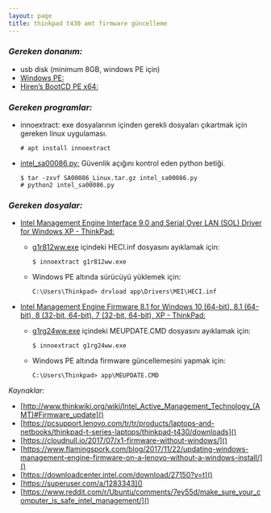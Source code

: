 ```yaml
---
layout: page
title: thinkpad t430 amt firmware güncelleme
---
```

### *Gereken donanım:*

- usb disk (minimum 8GB, windows PE için)
- [Windows PE:](https://toolslib.net/downloads/finish/322-winpese-x64-14393/298/get/iHVNFiHUVkOEVbXWJ1xVY49rVVgW0x9K)
- [Hiren’s BootCD PE x64:](https://www.hirensbootcd.org/files/HBCD_PE_x64.iso)

### *Gereken programlar:*

- innoextract: exe dosyalarının içinden gerekli dosyaları çıkartmak için gereken linux uygulaması.
  
  ```console
  # apt install innoextract
  ```

- [intel_sa00086.py:](https://downloadcenter.intel.com/downloads/eula/27150/INTEL-SA-00086-Detection-Tool?httpDown=https%3A%2F%2Fdownloadmirror.intel.com%2F27150%2Feng%2FSA00086_Linux.tar.gz) Güvenlik açığını kontrol eden python betiği.
  
  ```console
  $ tar -zxvf SA00086_Linux.tar.gz intel_sa00086.py
  # python2 intel_sa00086.py
  ```

### *Gereken dosyalar:*

- [Intel Management Engine Interface 9.0 and Serial Over LAN (SOL) Driver for Windows XP - ThinkPad: ](https://pcsupport.lenovo.com/tr/tr/products/LAPTOPS-AND-NETBOOKS/THINKPAD-T-SERIES-LAPTOPS/THINKPAD-T430/downloads/DS032434)
  
  - [g1r812ww.exe](https://download.lenovo.com/ibmdl/pub/pc/pccbbs/mobiles/g1r812ww.exe) içindeki HECI.inf dosyasını ayıklamak için:
    
    ```console
    $ innoextract g1r812ww.exe
    ```
  
  - Windows PE altında sürücüyü yüklemek için:
    
    ```console
    C:\Users\Thinkpad> drvload app\Drivers\MEI\HECI.inf
    ```

- [Intel Management Engine Firmware 8.1 for Windows 10 (64-bit), 8.1 (64-bit), 8 (32-bit, 64-bit), 7 (32-bit, 64-bit), XP - ThinkPad: ](https://pcsupport.lenovo.com/tr/tr/products/LAPTOPS-AND-NETBOOKS/THINKPAD-T-SERIES-LAPTOPS/THINKPAD-T430/downloads/DS032435)
  
  - [g1rg24ww.exe](https://download.lenovo.com/pccbbs/mobiles/g1rg24ww.exe) içindeki MEUPDATE.CMD dosyasını ayıklamak için:
    
    ```console
    $ innoextract g1rg24ww.exe
    ```
  
  - Windows PE altında firmware güncellemesini yapmak için:    
    
    ```console
    C:\Users\Thinkpad> app\MEUPDATE.CMD
    ```

*Kaynaklar:* 

- [http://www.thinkwiki.org/wiki/Intel_Active_Management_Technology_(AMT)#Firmware_update]()
- [https://pcsupport.lenovo.com/tr/tr/products/laptops-and-netbooks/thinkpad-t-series-laptops/thinkpad-t430/downloads]()
- [https://cloudnull.io/2017/07/x1-firmware-without-windows/]()
- [https://www.flamingspork.com/blog/2017/11/22/updating-windows-management-engine-firmware-on-a-lenovo-without-a-windows-install/]()
- [https://downloadcenter.intel.com/download/27150?v=t]()
- [https://superuser.com/a/1283343]()
- [https://www.reddit.com/r/Ubuntu/comments/7ey55d/make_sure_your_computer_is_safe_intel_management/]()
